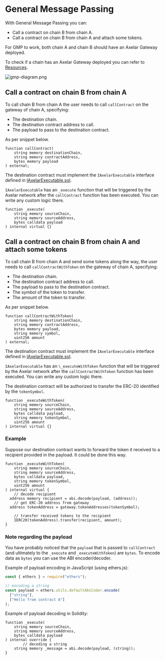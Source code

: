# General Message Passing

With General Message Passing you can:

- Call a contract on chain B from chain A.
- Call a contract on chain B from chain A and attach some tokens.

For GMP to work, both chain A and chain B should have an Axelar Gateway deployed.

To check if a chain has an Axelar Gateway deployed you can refer to [Resources](../resources).

![gmp-diagram.png](/images/gmp-diagram.png)

## Call a contract on chain B from chain A

To call chain B from chain A the user needs to call `callContract` on the gateway of chain A, specifying:

- The destination chain.
- The destination contract address to call.
- The payload to pass to the destination contract.

As per snippet below.

```solidity
function callContract(
    string memory destinationChain,
    string memory contractAddress,
    bytes memory payload
) external;
```

The destination contract must implement the `IAxelarExecutable` interface defined in [IAxelarExecutable.sol](https://github.com/axelarnetwork/axelar-cgp-solidity/blob/main/src/interfaces/IAxelarExecutable.sol).

`IAxelarExecutable` has an `_execute` function that will be triggered by the Axelar network after the `callContract` function has been executed. You can write any custom logic there.

```solidity
function _execute(
    string memory sourceChain,
    string memory sourceAddress,
    bytes calldata payload
) internal virtual {}
```

## Call a contract on chain B from chain A and attach some tokens

To call chain B from chain A and send some tokens along the way, the user needs to call `callContractWithToken` on the gateway of chain A, specifying:

- The destination chain.
- The destination contract address to call.
- The payload to pass to the destination contract.
- The symbol of the token to transfer.
- The amount of the token to transfer.

As per snippet below.

```solidity
function callContractWithToken(
    string memory destinationChain,
    string memory contractAddress,
    bytes memory payload,
    string memory symbol,
    uint256 amount
) external;
```

The destination contract must implement the `IAxelarExecutable` interface defined in [IAxelarExecutable.sol](https://github.com/axelarnetwork/axelar-cgp-solidity/blob/main/src/interfaces/IAxelarExecutable.sol).

`IAxelarExecutable` has an `\_executeWithToken` function that will be triggered by the Axelar network after the `callContractWithToken` function has been executed. You can write any custom logic there.

The destination contract will be authorized to transfer the ERC-20 identified by the `tokenSymbol`.

```solidity
function _executeWithToken(
    string memory sourceChain,
    string memory sourceAddress,
    bytes calldata payload,
    string memory tokenSymbol,
    uint256 amount
) internal virtual {}
```

### Example

Suppose our destination contract wants to forward the token it received to a recipient provided in the payload. It could be done this way.

```solidity
function _executeWithToken(
    string memory sourceChain,
    string memory sourceAddress,
    bytes calldata payload,
    string memory tokenSymbol,
    uint256 amount
) internal virtual {
	// decode recipient
  address memory recipient = abi.decode(payload, (address));
	// get ERC-20 address from gateway
  address tokenAddress = gateway.tokenAddresses(tokenSymbol);

	// transfer received tokens to the recipient
	IERC20(tokenAddress).transfer(recipient, amount);
}
```

### Note regarding the payload

You have probably noticed that the `payload` that is passed to `callContract` (and ultimately to the `_execute` and `_executeWithToken`) are `bytes`. To encode data as `bytes` you can use the ABI encoder/decoder.

Example of payload encoding in JavaScript (using ethers.js):

```jsx
const { ethers } = require("ethers");

// encoding a string
const payload = ethers.utils.defaultAbiCoder.encode(
  ["string"],
  ["Hello from contract A"]
);
```

Example of payload decoding in Solidity:

```solidity
function _execute(
    string memory sourceChain,
    string memory sourceAddress,
    bytes calldata payload
) internal override {
		// decoding a string
    string memory _message = abi.decode(payload, (string));
}
```

